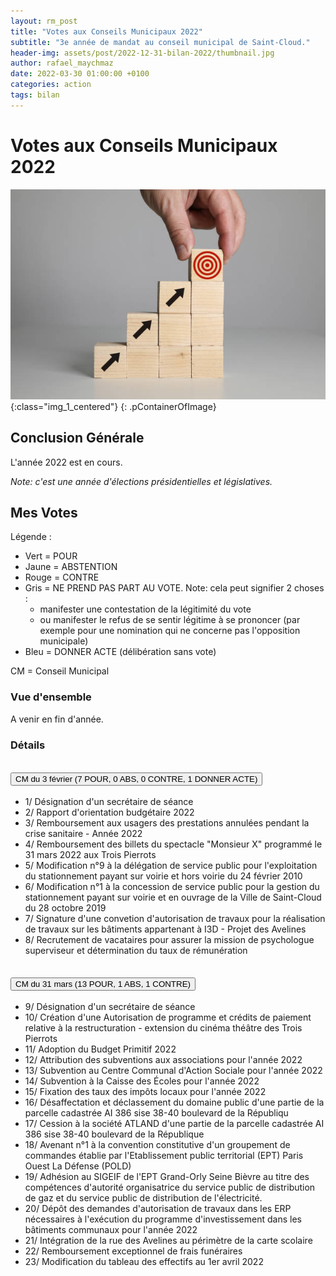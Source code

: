 ```yaml
---
layout: rm_post
title: "Votes aux Conseils Municipaux 2022"
subtitle: "3e année de mandat au conseil municipal de Saint-Cloud."
header-img: assets/post/2022-12-31-bilan-2022/thumbnail.jpg
author: rafael_maychmaz
date: 2022-03-30 01:00:00 +0100
categories: action 
tags: bilan
---
```

# Votes aux Conseils Municipaux 2022

![texte alternatif à l'image](/assets/post/2022-12-31-bilan-2022/thumbnail.jpg "Description de l info-bulle image"){:class="img_1_centered"}
{: .pContainerOfImage}

## Conclusion Générale
L'année 2022 est en cours.

*Note: c'est une année d'élections présidentielles et législatives.*

## Mes Votes
Légende :
* Vert = POUR
* Jaune = ABSTENTION
* Rouge = CONTRE
* Gris = NE PREND PAS PART AU VOTE. Note: cela peut signifier 2 choses :
    * manifester une contestation de la légitimité du vote
    * ou manifester le refus de se sentir légitime à se prononcer (par exemple pour une nomination qui ne concerne pas l'opposition municipale)
* Bleu = DONNER ACTE (délibération sans vote)

CM = Conseil Municipal

### Vue d'ensemble
A venir en fin d'année.

<!--

![texte alternatif à l'image](/assets/post/2021-12-31-bilan-2021/repartition_votes.jpg "Description de l info-bulle image"){:class="img_1_centered"}
{: .pContainerOfImage}

**TOTAL : 101 délibérations**
* ADU : POUR
* ADU : ABSTENTION
* ADU : CONTRE
* ADU : NE PREND PAS PART AU VOTE
* ADU : DONNER ACTE

-->

### Détails


<div class="accordion" id="accordionExample">

  <div class="accordion-item">
    <h2 class="accordion-header" id="headingOne">
      <button class="accordion-button  collapsed" type="button" data-bs-toggle="collapse" data-bs-target="#collapse01" aria-expanded="true" aria-controls="collapse01">
        CM du 3 février (7 POUR, 0 ABS, 0 CONTRE, 1 DONNER ACTE)
      </button>
    </h2>
    <div id="collapse01" class="accordion-collapse collapse collapse" aria-labelledby="heading1" data-bs-parent="#accordionExample">
      <div class="accordion-body">
        <ul class="list-group">
          <li class="list-group-item list-group-item-success">1/ Désignation d'un secrétaire de séance</li>
          <li class="list-group-item list-group-item-info">2/ Rapport d'orientation budgétaire 2022</li>
          <li class="list-group-item list-group-item-success">3/ Remboursement aux usagers des prestations annulées pendant la crise sanitaire - Année 2022</li>
          <li class="list-group-item list-group-item-success">4/ Remboursement des billets du spectacle "Monsieur X" programmé le 31 mars 2022 aux Trois Pierrots</li>
          <li class="list-group-item list-group-item-success">5/ Modification n°9 à la délégation de service public pour l'exploitation du stationnement payant sur voirie et hors voirie du 24 février 2010</li>
          <li class="list-group-item list-group-item-success">6/ Modification n°1 à la concession de service public pour la gestion du stationnement payant sur voirie et en ouvrage de la Ville de Saint-Cloud du 28 octobre 2019</li>
          <li class="list-group-item list-group-item-success">7/ Signature d'une convetion d'autorisation de travaux pour la réalisation de travaux sur les bâtiments appartenant à I3D - Projet des Avelines</li>
          <li class="list-group-item list-group-item-success">8/ Recrutement de vacataires pour assurer la mission de psychologue superviseur et détermination du taux de rémunération</li>
        </ul>
      </div>
    </div>
  </div>


  <div class="accordion-item">
    <h2 class="accordion-header" id="headingTwo">
      <button class="accordion-button collapsed" type="button" data-bs-toggle="collapse" data-bs-target="#collapse02" aria-expanded="false" aria-controls="collapse02">
        CM du 31 mars (13 POUR, 1 ABS, 1 CONTRE)
      </button>
    </h2>
    <div id="collapse02" class="accordion-collapse collapse" aria-labelledby="headingTwo" data-bs-parent="#accordionExample">
      <div class="accordion-body">
        <ul class="list-group">
          <li class="list-group-item list-group-item-success">9/ Désignation d'un secrétaire de séance</li>
          <li class="list-group-item list-group-item-success">10/ Création d'une Autorisation de programme et crédits de paiement relative à la restructuration - extension du cinéma théâtre des Trois Pierrots</li>
          <li class="list-group-item list-group-item-danger">11/ Adoption du Budget Primitif 2022</li>
          <li class="list-group-item list-group-item-warning">12/ Attribution des subventions aux associations pour l'année 2022</li>
          <li class="list-group-item list-group-item-success">13/ Subvention au Centre Communal d'Action Sociale pour l'année 2022</li>
          <li class="list-group-item list-group-item-success">14/ Subvention à la Caisse des Écoles pour l'année 2022</li>
          <li class="list-group-item list-group-item-success">15/ Fixation des taux des impôts locaux pour l'année 2022</li>
          <li class="list-group-item list-group-item-success">16/ Désaffectation et déclassement du domaine public d'une partie de la parcelle cadastrée AI 386 sise 38-40 boulevard de la Républiqu</li>
          <li class="list-group-item list-group-item-success">17/ Cession à la société ATLAND d'une partie de la parcelle cadastrée AI 386 sise 38-40 boulevard de la République</li>
          <li class="list-group-item list-group-item-success">18/ Avenant n°1 à la convention constitutive d'un groupement de commandes établie par l'Etablissement public territorial (EPT) Paris Ouest La Défense (POLD)</li>
          <li class="list-group-item list-group-item-success">19/ Adhésion au SIGEIF de l'EPT Grand-Orly Seine Bièvre au titre des compétences d'autorité organisatrice du service public de distribution de gaz et du service public de distribution de l'électricité.</li>
          <li class="list-group-item list-group-item-success">20/ Dépôt des demandes d'autorisation de travaux dans les ERP nécessaires à l'exécution du programme d'investissement dans les bâtiments communaux pour l'année 2022</li>
          <li class="list-group-item list-group-item-success">21/ Intégration de la rue des Avelines au périmètre de la carte scolaire</li>
          <li class="list-group-item list-group-item-success">22/ Remboursement exceptionnel de frais funéraires</li>
          <li class="list-group-item list-group-item-success">23/ Modification du tableau des effectifs au 1er avril 2022</li>
        </ul>
      </div>
    </div>
  </div>


<!--
  <div class="accordion-item">
    <h2 class="accordion-header" id="headingThree">
      <button class="accordion-button collapsed" type="button" data-bs-toggle="collapse" data-bs-target="#collapse03" aria-expanded="false" aria-controls="collapse03">
        CM ADU (? POUR, 0 ABS, ? CONTRE)
      </button>
    </h2>
    <div id="collapse03" class="accordion-collapse collapse" aria-labelledby="headingThree" data-bs-parent="#accordionExample">
      <div class="accordion-body">
        <ul class="list-group">
          <li class="list-group-item list-group-item-success">?/ </li>
          <li class="list-group-item list-group-item-success">?/ </li>
        </ul>
      </div>
    </div>
  </div>

  <div class="accordion-item">
    <h2 class="accordion-header" id="headingThree">
      <button class="accordion-button collapsed" type="button" data-bs-toggle="collapse" data-bs-target="#collapse04" aria-expanded="false" aria-controls="collapse04">
        CM ADU (? POUR, 0 ABS, ? CONTRE)
      </button>
    </h2>
    <div id="collapse04" class="accordion-collapse collapse" aria-labelledby="headingThree" data-bs-parent="#accordionExample">
      <div class="accordion-body">
        <ul class="list-group">
          <li class="list-group-item list-group-item-success">?/ </li>
        </ul>
      </div>
    </div>
  </div>

  <div class="accordion-item">
    <h2 class="accordion-header" id="headingThree">
      <button class="accordion-button collapsed" type="button" data-bs-toggle="collapse" data-bs-target="#collapse05" aria-expanded="false" aria-controls="collapse05">
        CM ADU (? POUR, 0 ABS, ? CONTRE)
      </button>
    </h2>
    <div id="collapse05" class="accordion-collapse collapse" aria-labelledby="headingThree" data-bs-parent="#accordionExample">
      <div class="accordion-body">
        <ul class="list-group">
          <li class="list-group-item list-group-item-success">?/ </li>
        </ul>
      </div>
    </div>
  </div>
  
  <div class="accordion-item">
    <h2 class="accordion-header" id="headingThree">
      <button class="accordion-button collapsed" type="button" data-bs-toggle="collapse" data-bs-target="#collapse06" aria-expanded="false" aria-controls="collapse06">
        CM ADU (? POUR, 0 ABS, ? CONTRE)
      </button>
    </h2>
    <div id="collapse06" class="accordion-collapse collapse" aria-labelledby="headingThree" data-bs-parent="#accordionExample">
      <div class="accordion-body">
        <ul class="list-group">
          <li class="list-group-item list-group-item-success">?/ </li>
        </ul>
      </div>
    </div>
  </div>
  
  <div class="accordion-item">
    <h2 class="accordion-header" id="headingThree">
      <button class="accordion-button collapsed" type="button" data-bs-toggle="collapse" data-bs-target="#collapse07" aria-expanded="false" aria-controls="collapse07">
        CM ADU (? POUR, 0 ABS, ? CONTRE)
      </button>
    </h2>
    <div id="collapse07" class="accordion-collapse collapse" aria-labelledby="headingThree" data-bs-parent="#accordionExample">
      <div class="accordion-body">
        <ul class="list-group">
          <li class="list-group-item list-group-item-success">?/ </li>
        </ul>
      </div>
    </div>
  </div>

-->

</div>


